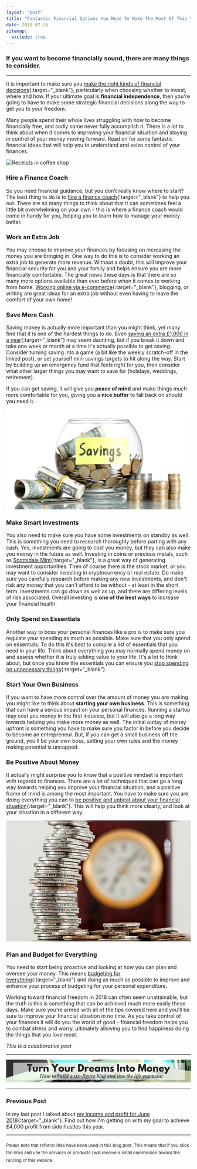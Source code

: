 ```yaml
---
layout: "post"
title: "Fantastic Financial Options You Need To Make The Most Of This Year"
date: 2018-07-26
sitemap:
  exclude: true
---
```

### If you want to become financially sound, there are many things to consider.
***

It is important to make sure you [make the right kinds of financial decisions](https://www.crosswalk.com/family/finances/budget/how-to-make-the-right-financial-decisions-11564290.html){:target="_blank"}, particularly when choosing whether to invest, where and how. If your ultimate goal is **financial independence**, then you're going to have to make some strategic financial decisions along the way to get you to your freedom. 

Many people spend their whole lives struggling with how to become financially free, and sadly some never fully accomplish it. There is a lot to think about when it comes to improving your financial situation and staying in control of your money moving forward. Read on for some fantastic financial ideas that will help you to understand and seize control of your finances. 

![Receipts in coffee shop](/i/2018/financial-options-1.jpg)

### Hire a Finance Coach
So you need financial guidance, but you don’t really know where to start? The best thing to do is to [hire a finance coach](https://financialmentor.com/financial-coaching/benefits/top-15-reasons-to-hire-a-money-coach){:target="_blank"} to help you out. There are so many things to think about that it can sometimes feel a little bit overwhelming on your own - this is where a finance coach would come in handy for you, helping you to learn how to manage your money better. 

### Work an Extra Job 
You may choose to improve your finances by focusing on increasing the money you are bringing in. One way to do this is to consider working an extra job to generate more revenue. Without a doubt, this will improve your financial security for you and your family and helps ensure you are more financially comfortable. The great news these days is that there are so many more options available than ever before when it comes to working from home. [Working online via e-commerce](https://selfstartr.com/start-ecommerce-business/){:target="_blank"}, blogging, or writing are great ideas for an extra job without even having to leave the comfort of your own home! 

### Save More Cash
Saving money is actually more important than you might think, yet many find that it is one of the hardest things to do. Even [saving an extra £1,000 in a year](/posts/save-one-thousand-pounds.html){:target="_blank"} may seem daunting, but if you break it down and take one week or month at a time it's actually possible to get saving. Consider turning saving into a game (a bit like the weekly scratch-off in the linked post), or set yourself mini savings targets to hit along the way. Start by building up an emergency fund that feels right for you, then consider what other larger things you may want to save for (holidays, weddings, retirement).

If you can get saving, it will give you **peace of mind** and make things much more comfortable for you, giving you a **nice buffer** to fall back on should you need it.

![Coins and notes in a savings jar](/i/2018/financial-options-2.jpg)

### Make Smart Investments
You also need to make sure you have some investments on standby as well. This is something you need to research thoroughly before parting with any cash. Yes, investments are going to cost you money, but they can also make you money in the future as well. Investing in coins or precious metals, such as [Scottsdale Mint](https://lpm.hk/silver/scottsdale-mint.html){:target="_blank"}, is a great way of generating investment opportunities. Then of course there is the stock market, or you may want to consider investing in cryptocurrency or real estate. Do make sure you carefully research before making any new investments, and don't risk any money that you can't afford to be without - at least in the short term. Investments can go down as well as up, and there are differing levels of risk associated. Overall investing is **one of the best ways** to increase your financial health.

### Only Spend on Essentials
Another way to boss your personal finances like a pro is to make sure you regulate your spending as much as possible. Make sure that you only spend on essentials. To do this it's best to compile a list of essentials that you need in your life. Think about everything you may normally spend money on and assess whether it is truly adding value to your life. It's a lot to think about, but once you know the essentials you can ensure you [stop spending on unnecessary things](https://www.moneysavingexpert.com/family/stop-spending-budgeting-tool/){:target="_blank"}. 

### Start Your Own Business
If you want to have more control over the amount of money you are making you might like to think about **starting your own business**. This is something that can have a serious impact on your personal finances. Running a startup may cost you money in the first instance, but it will also go a long way towards helping you make more money as well. The initial outlay of money upfront is something you have to make sure you factor in before you decide to become an entrepreneur. But, if you can get a small business off the ground, you'll be your own boss, setting your own rules and the money making potential is uncapped.

### Be Positive About Money
It actually might surprise you to know that a positive mindset is important with regards to finances. There are a lot of techniques that can go a long way towards helping you improve your financial situation, and a positive frame of mind is among the most important. You have to make sure you are doing everything you can to [be positive and upbeat about your financial situation](https://www.mint.com/vip-content/6-ways-to-instill-a-positive-money-mindset){:target="_blank"}. This will help you think more clearly, and look at your situation in a different way. 

![Big stack of coins with clock in background](/i/2018/financial-options-3.jpg)

### Plan and Budget for Everything 
You need to start being proactive and looking at how you can plan and oversee your money. This means [budgeting for everything](https://bettermoneyhabits.bankofamerica.com/en/saving-budgeting/creating-a-budget){:target="_blank"} and doing as much as possible to improve and enhance your process of budgeting for your personal expenditure. 

Working toward financial freedom in 2018 can often seem unattainable, but the truth is this is something that can be achieved much more easily these days. Make sure you're armed with all of the tips covered here and you'll be sure to improve your financial situation in no time. As you take control of your finances it will do you the world of good - financial freedom helps you to combat stress and worry, ultimately allowing you to find happiness doing the things that you love most. 


*This is a collaborative post*

***

<!-- START ADVERTISER: Emma Drew turn your dreams course -->
<center>
<a href="http://bit.ly/turnyourdreamsintomoney" target="_blank"><img src='/aff/turn-your-dreams-into-money-728x90.png' alt='Turn Your Dreams Into Money link to course' /></a>
</center>
<!-- END ADVERTISER: Emma Drew turn your dreams course -->

***

### Previous Post

In my last post I talked about [my income and profit for June 2018](/posts/june-2018-income-report.html){:target="_blank"}. Find out how I'm getting on with my goal to achieve £4,000 profit from side hustles this year.

***

<sub>Please note that referral links have been used in this blog post. This means that if you click the links and use the services or products I will receive a small commission toward the running of this website.</sub>











